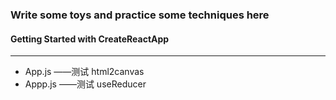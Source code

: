 ### Write some toys and practice some techniques here 
#### Getting Started with CreateReactApp
---
- App.js ——测试 html2canvas 
- Appp.js ——测试 useReducer